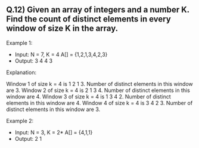 ## Q.12) Given an array of integers and a number K. Find the count of distinct elements in every window of size K in the array.

Example 1:

- Input: N = 7, K = 4
A[] = {1,2,1,3,4,2,3}
- Output: 3 4 4 3

Explanation: 

Window 1 of size k = 4 is 1 2 1 3. 
Number of distinct elements in this window are 3. 
Window 2 of size k = 4 is 2 1 3 4. 
Number of distinct elements in this window are 4.
Window 3 of size k = 4 is 1 3 4 2. 
Number of distinct elements in this window are 4.
Window 4 of size k = 4 is 3 4 2 3. 
Number of distinct elements in this window are 3.

Example 2:

- Input: N = 3, K = 2*
A[] = {4,1,1}
- Output: 2 1

